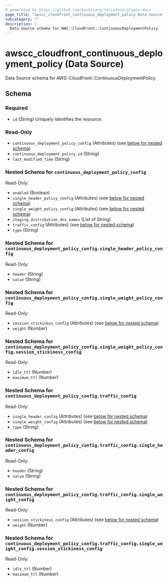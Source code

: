 ```yaml
---
# generated by https://github.com/hashicorp/terraform-plugin-docs
page_title: "awscc_cloudfront_continuous_deployment_policy Data Source - terraform-provider-awscc"
subcategory: ""
description: |-
  Data Source schema for AWS::CloudFront::ContinuousDeploymentPolicy
---
```


# awscc_cloudfront_continuous_deployment_policy (Data Source)

Data Source schema for AWS::CloudFront::ContinuousDeploymentPolicy



<!-- schema generated by tfplugindocs -->
## Schema

### Required

- `id` (String) Uniquely identifies the resource.

### Read-Only

- `continuous_deployment_policy_config` (Attributes) (see [below for nested schema](#nestedatt--continuous_deployment_policy_config))
- `continuous_deployment_policy_id` (String)
- `last_modified_time` (String)

<a id="nestedatt--continuous_deployment_policy_config"></a>
### Nested Schema for `continuous_deployment_policy_config`

Read-Only:

- `enabled` (Boolean)
- `single_header_policy_config` (Attributes) (see [below for nested schema](#nestedatt--continuous_deployment_policy_config--single_header_policy_config))
- `single_weight_policy_config` (Attributes) (see [below for nested schema](#nestedatt--continuous_deployment_policy_config--single_weight_policy_config))
- `staging_distribution_dns_names` (List of String)
- `traffic_config` (Attributes) (see [below for nested schema](#nestedatt--continuous_deployment_policy_config--traffic_config))
- `type` (String)

<a id="nestedatt--continuous_deployment_policy_config--single_header_policy_config"></a>
### Nested Schema for `continuous_deployment_policy_config.single_header_policy_config`

Read-Only:

- `header` (String)
- `value` (String)


<a id="nestedatt--continuous_deployment_policy_config--single_weight_policy_config"></a>
### Nested Schema for `continuous_deployment_policy_config.single_weight_policy_config`

Read-Only:

- `session_stickiness_config` (Attributes) (see [below for nested schema](#nestedatt--continuous_deployment_policy_config--single_weight_policy_config--session_stickiness_config))
- `weight` (Number)

<a id="nestedatt--continuous_deployment_policy_config--single_weight_policy_config--session_stickiness_config"></a>
### Nested Schema for `continuous_deployment_policy_config.single_weight_policy_config.session_stickiness_config`

Read-Only:

- `idle_ttl` (Number)
- `maximum_ttl` (Number)



<a id="nestedatt--continuous_deployment_policy_config--traffic_config"></a>
### Nested Schema for `continuous_deployment_policy_config.traffic_config`

Read-Only:

- `single_header_config` (Attributes) (see [below for nested schema](#nestedatt--continuous_deployment_policy_config--traffic_config--single_header_config))
- `single_weight_config` (Attributes) (see [below for nested schema](#nestedatt--continuous_deployment_policy_config--traffic_config--single_weight_config))
- `type` (String)

<a id="nestedatt--continuous_deployment_policy_config--traffic_config--single_header_config"></a>
### Nested Schema for `continuous_deployment_policy_config.traffic_config.single_header_config`

Read-Only:

- `header` (String)
- `value` (String)


<a id="nestedatt--continuous_deployment_policy_config--traffic_config--single_weight_config"></a>
### Nested Schema for `continuous_deployment_policy_config.traffic_config.single_weight_config`

Read-Only:

- `session_stickiness_config` (Attributes) (see [below for nested schema](#nestedatt--continuous_deployment_policy_config--traffic_config--single_weight_config--session_stickiness_config))
- `weight` (Number)

<a id="nestedatt--continuous_deployment_policy_config--traffic_config--single_weight_config--session_stickiness_config"></a>
### Nested Schema for `continuous_deployment_policy_config.traffic_config.single_weight_config.session_stickiness_config`

Read-Only:

- `idle_ttl` (Number)
- `maximum_ttl` (Number)
